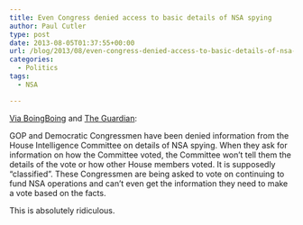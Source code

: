 ```yaml
---
title: Even Congress denied access to basic details of NSA spying
author: Paul Cutler
type: post
date: 2013-08-05T01:37:55+00:00
url: /blog/2013/08/even-congress-denied-access-to-basic-details-of-nsa-spying/
categories:
  - Politics
tags:
  - NSA

---
```

[Via BoingBoing][1] and [The Guardian][2]: 

GOP and Democratic Congressmen have been denied information from the House Intelligence Committee on details of NSA spying. When they ask for information on how the Committee voted, the Committee won&#8217;t tell them the details of the vote or how other House members voted. It is supposedly &#8220;classified&#8221;. These Congressmen are being asked to vote on continuing to fund NSA operations and can&#8217;t even get the information they need to make a vote based on the facts.

This is absolutely ridiculous.

 [1]: http://boingboing.net/2013/08/04/members-of-congress-denied-acc.html
 [2]: http://www.theguardian.com/commentisfree/2013/aug/04/congress-nsa-denied-access